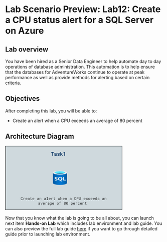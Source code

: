 # Lab Scenario Preview: Lab12: Create a CPU status alert for a SQL Server on Azure

## Lab overview

You have been hired as a Senior Data Engineer to help automate day to day operations of database administration. This automation is to help ensure that the databases for AdventureWorks continue to operate at peak performance as well as provide methods for alerting based on certain criteria.

## Objectives

After completing this lab, you will be able to:

- Create an alert when a CPU exceeds an average of 80 percent

## Architecture Diagram

![](../images/preview12.png)

Now that you know what the lab is going to be all about, you can launch next item **Hands-on Lab** which includes lab environment and lab guide. You can also preview the full lab guide [here](https://experience.cloudlabs.ai/#/labguidepreview/ff14f7fa-fddb-4bd6-9680-285b650db733) if you want to go through detailed guide prior to launching lab environment.  